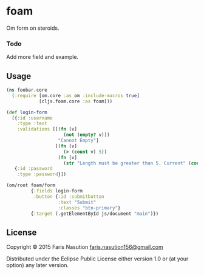 # foam

Om form on steroids.


### Todo

Add more field and example.

## Usage

```clj
(ns foobar.core
  (:require [om.core :as om :include-macros true]
            [cljs.foam.core :as foam]))

(def login-form
  [{:id :username
    :type :text
    :validations [[(fn [v]
                     (not (empty? v)))
                   "Cannot Empty"]
                  [(fn [v]
                     (> (count v) 5))
                   (fn [v]
                     (str "Length must be greater than 5. Current" (count v)))]]}
   {:id :password
    :type :password}])

(om/root foam/form
         {:fields login-form
          :button {:id :submitbutton
                   :text "Submit"
                   :classes "btn-primary"}
         {:target (.getElementById js/document "main")})

```

## License

Copyright © 2015 Faris Nasution <faris.nasution156@gmail.com>

Distributed under the Eclipse Public License either version 1.0 or (at
your option) any later version.
